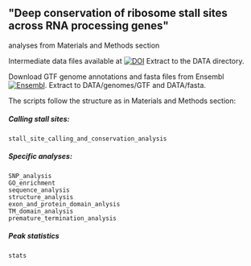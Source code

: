 ## "Deep conservation of ribosome stall sites across RNA processing genes" ##
analyses from Materials and Methods section

Intermediate data files available at [![DOI](https://zenodo.org/badge/DOI/10.5281/zenodo.4589132.svg)](https://doi.org/10.5281/zenodo.4589132) Extract to the DATA directory.  

Download GTF genome annotations and fasta files from  Ensembl [![Ensembl](https://img.shields.io/badge/Ensembl-genome%20data-orange)](http://www.ensembl.org/). Extract to DATA/genomes/GTF and DATA/fasta.

The scripts follow the structure as in Materials and Methods section:  

##### Calling stall sites:
`stall_site_calling_and_conservation_analysis`

##### Specific analyses:
`SNP_analysis`  
`GO_enrichment`  
`sequence_analysis`  
`structure_analysis`  
`exon_and_protein_domain_anlysis`  
`TM_domain_analysis`  
`premature_termination_analysis`

##### Peak statistics
`stats`

